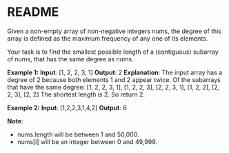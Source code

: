 # README #

Given a non-empty array of non-negative integers nums, the degree of this array is defined as the maximum frequency of any one of its elements.

Your task is to find the smallest possible length of a (contiguous) subarray of nums, that has the same degree as nums.

**Example 1:**
**Input**: [1, 2, 2, 3, 1]
**Output**: 2
**Explanation**: 
The input array has a degree of 2 because both elements 1 and 2 appear twice.
Of the subarrays that have the same degree:
[1, 2, 2, 3, 1], [1, 2, 2, 3], [2, 2, 3, 1], [1, 2, 2], [2, 2, 3], [2, 2]
The shortest length is 2. So return 2.

**Example 2:**
**Input**: [1,2,2,3,1,4,2]
**Output**: 6

**Note**:

+ nums.length will be between 1 and 50,000.
+ nums[i] will be an integer between 0 and 49,999.
